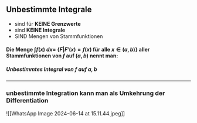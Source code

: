 ## Unbestimmte Integrale 
- sind für **KEINE Grenzwerte**
- sind **KEINE Integrale**
- SIND Mengen von Stammfunktionen


#### Die Menge $\int f(x) \ dx=$ $\{ F|F'(x)=f(x) \text{ für alle } x \in (a,b) \}$ aller Stammfunktionen von $f$ auf $(a,b)$ nennt man:
##### Unbestimmtes Integral von $f$ auf $a,b$


---
### unbestimmte Integration kann man als Umkehrung der Differentiation 
![[WhatsApp Image 2024-06-14 at 15.11.44.jpeg]]